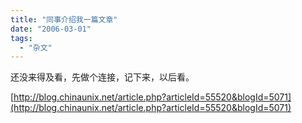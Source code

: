 ```yaml
---
title: "同事介绍我一篇文章"
date: "2006-03-01"
tags: 
  - "杂文"
---
```


还没来得及看，先做个连接，记下来，以后看。

[http://blog.chinaunix.net/article.php?articleId=55520&blogId=5071](http://blog.chinaunix.net/article.php?articleId=55520&blogId=5071)
